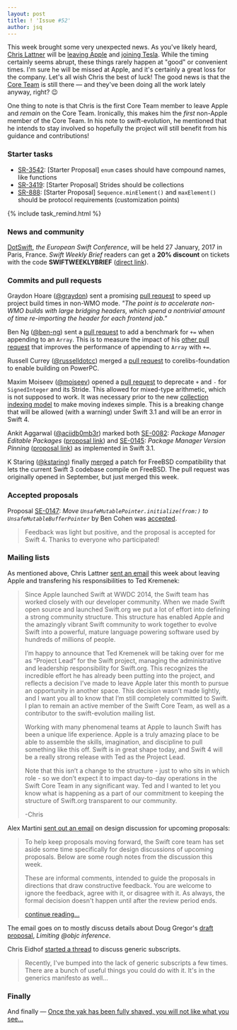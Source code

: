 ```yaml
---
layout: post
title: ! 'Issue #52'
author: jsq
---
```


This week brought some very unexpected news. As you've likely heard, [Chris Lattner](http://nondot.org/sabre/) will be [leaving Apple](https://lists.swift.org/pipermail/swift-evolution/Week-of-Mon-20170109/030063.html) and [joining Tesla](https://www.tesla.com/blog/welcome-chris-lattner). While the timing certainly seems abrupt, these things rarely happen at "good" or convenient times. I'm sure he will be missed at Apple, and it's certainly a great loss for the company. Let's all wish Chris the best of luck! The good news is that the [Core Team](https://swift.org/community/#community-structure) is still there &mdash; and they've been doing all the work lately anyway, right? 😉

One thing to note is that Chris is the first Core Team member to leave Apple and *remain* on the Core Team. Ironically, this makes him the *first* non-Apple member of the Core Team. In his note to swift-evolution, he mentioned that he intends to stay involved so hopefully the project will still benefit from his guidance and contributions!

<!--excerpt-->

### Starter tasks

- [SR-3542](https://bugs.swift.org/browse/SR-3542): [Starter Proposal] `enum` cases should have compound names, like functions
- [SR-3419](https://bugs.swift.org/browse/SR-3419): [Starter Proposal] Strides should be collections
- [SR-888](https://bugs.swift.org/browse/SR-888): [Starter Proposal] `Sequence.minElement()` and `maxElement()` should be protocol requirements (customization points)

{% include task_remind.html %}

### News and community

[DotSwift](https://www.dotswift.io), *the European Swift Conference*, will be held 27 January, 2017 in Paris, France. *Swift Weekly Brief* readers can get a **20% discount** on tickets with the code **SWIFTWEEKLYBRIEF** ([direct link](https://dotswift2017.eventbrite.com/?discount=SWIFTWEEKLYBRIEF)).

### Commits and pull requests

Graydon Hoare ([@graydon](https://github.com/graydon)) sent a promising [pull request](https://github.com/apple/swift/pull/5977) to speed up project build times in non-WMO mode. *"The point is to accelerate non-WMO builds with large bridging headers, which spend a nontrivial amount of time re-importing the header for each frontend job."*

Ben Ng ([@ben-ng](https://github.com/ben-ng)) sent a [pull request](https://github.com/apple/swift/pull/6653) to add a benchmark for `+=` when appending to an `Array`. This is to measure the impact of his [other pull request](https://github.com/apple/swift/pull/6652) that improves the performance of appending to `Array` with `+=`.

Russell Currey ([@russelldotcc](https://twitter.com/russelldotcc)) merged a [pull request](https://github.com/apple/swift-corelibs-foundation/pull/767) to corelibs-foundation to enable building on PowerPC.

Maxim Moiseev ([@moiseev](https://twitter.com/moiseev)) opened a [pull request](https://github.com/apple/swift/pull/6603) to deprecate `+` and `-` for `SignedInteger` and its Stride. This allowed for mixed-type arithmetic, which is not supposed to work. It was necessary prior to the new [collection indexing model](https://github.com/apple/swift-evolution/blob/master/proposals/0065-collections-move-indices.md) to make moving indexes simple. This is a breaking change that will be allowed (with a warning) under Swift 3.1 and will be an error in Swift 4.

Ankit Aggarwal ([@aciidb0mb3r](https://twitter.com/aciidb0mb3r)) marked both [SE-0082](https://github.com/apple/swift-evolution/commit/abb4d442d1e174de405c4880f4b38c46baeeaecf): *Package Manager Editable Packages* ([proposal link](https://github.com/apple/swift-evolution/blob/master/proposals/0082-swiftpm-package-edit.md)) and [SE-0145](https://github.com/apple/swift-evolution/commit/70ef7fbe267ede911d59295e298e97deaf5e7317): *Package Manager Version Pinning* ([proposal link](https://github.com/apple/swift-evolution/blob/master/proposals/0145-package-manager-version-pinning.md)) as implemented in Swift 3.1.

K Staring ([@kstaring](https://github.com/kstaring)) finally [merged](https://github.com/apple/swift/pull/4804) a patch for FreeBSD compatibility that lets the current Swift 3 codebase compile on FreeBSD. The pull request was originally opened in September, but just merged this week.

### Accepted proposals

Proposal [SE-0147](https://github.com/apple/swift-evolution/blob/master/proposals/0147-move-unsafe-initialize-from.md): *Move `UnsafeMutablePointer.initialize(from:)` to `UnsafeMutableBufferPointer`* by Ben Cohen was [accepted](https://lists.swift.org/pipermail/swift-evolution-announce/2017-January/000305.html).

> Feedback was light but positive, and the proposal is accepted for Swift 4. Thanks to everyone who participated!

### Mailing lists

As mentioned above, Chris Lattner [sent an email](https://lists.swift.org/pipermail/swift-evolution/Week-of-Mon-20170109/030063.html) this week about leaving Apple and transfering his responsibilities to Ted Kremenek:

> Since Apple launched Swift at WWDC 2014, the Swift team has worked closely with our developer community. When we made Swift open source and launched Swift.org we put a lot of effort into defining a strong community structure. This structure has enabled Apple and the amazingly vibrant Swift community to work together to evolve Swift into a powerful, mature language powering software used by hundreds of millions of people.
>
> I’m happy to announce that Ted Kremenek will be taking over for me as “Project Lead” for the Swift project, managing the administrative and leadership responsibility for Swift.org. This recognizes the incredible effort he has already been putting into the project, and reflects a decision I’ve made to leave Apple later this month to pursue an opportunity in another space. This decision wasn't made lightly, and I want you all to know that I’m still completely committed to Swift. I plan to remain an active member of the Swift Core Team, as well as a contributor to the swift-evolution mailing list.
>
> Working with many phenomenal teams at Apple to launch Swift has been a unique life experience. Apple is a truly amazing place to be able to assemble the skills, imagination, and discipline to pull something like this off. Swift is in great shape today, and Swift 4 will be a really strong release with Ted as the Project Lead.
>
> Note that this isn’t a change to the structure - just to who sits in which role - so we don’t expect it to impact day-to-day operations in the Swift Core Team in any significant way. Ted and I wanted to let you know what is happening as a part of our commitment to keeping the structure of Swift.org transparent to our community.
>
> -Chris

Alex Martini [sent out an email](https://lists.swift.org/pipermail/swift-evolution/Week-of-Mon-20170102/029962.html) on design discussion for upcoming proposals:

> To help keep proposals moving forward, the Swift core team has set aside some time specifically for design discussions of upcoming proposals. Below are some rough notes from the discussion this week.
>
> These are informal comments, intended to guide the proposals in directions that draw constructive feedback. You are welcome to ignore the feedback, agree with it, or disagree with it. As always, the formal decision doesn't happen until after the review period ends.
>
> [continue reading...](https://lists.swift.org/pipermail/swift-evolution/Week-of-Mon-20170102/029962.html)

The email goes on to mostly discuss details about Doug Gregor's [draft proposal](https://github.com/DougGregor/swift-evolution/blob/objc-inference/proposals/NNNN-objc-inference.md), *Limiting @objc inference*.

Chris Eidhof [started a thread](https://lists.swift.org/pipermail/swift-evolution/Week-of-Mon-20170109/030064.html) to discuss generic subscripts.

> Recently, I've bumped into the lack of generic subscripts a few times. There are a bunch of useful things you could do with it. It's in the generics manifesto as well...

### Finally

And finally &mdash; [Once the yak has been fully shaved, you will not like what you see...](https://twitter.com/slava_pestov/status/818625485588434946)
